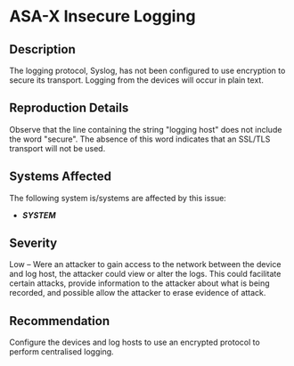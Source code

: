 ASA-X Insecure Logging
======================

Description
-----------
The logging protocol, Syslog, has not been configured to use encryption to secure its transport. Logging from the devices will occur in plain text.

Reproduction Details
--------------------
Observe that the line containing the string "logging host" does not include the word "secure". The absence of this word indicates that an SSL/TLS transport will not be used.

Systems Affected
----------------
The following system is/systems are affected by this issue:
  * ***SYSTEM***

Severity
--------
Low – Were an attacker to gain access to the network between the device and log host, the attacker could view or alter the logs. This could facilitate certain attacks, provide information to the attacker about what is being recorded, and possible allow the attacker to erase evidence of attack.

Recommendation
--------------
Configure the devices and log hosts to use an encrypted protocol to perform centralised logging.
